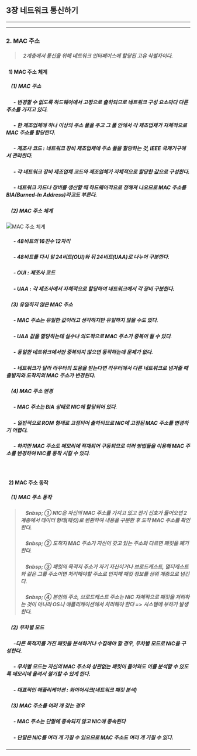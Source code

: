 ## 3장 네트워크 통신하기
-----------------------------------
-----------------------------------
### 2. MAC 주소
>##### &nbsp; 2계층에서 통신을 위해 네트워크 인터페이스에 할당된 고유 식별자이다.

#### &nbsp; 1) MAC 주소 체계 
##### &nbsp; &nbsp; (1) MAC 주소
##### &nbsp; &nbsp; &nbsp; - 변경할 수 없도록 하드웨어에서 고정으로 출하되므로 네트워크 구성 요소마다 다른 주소를 가지고 있다.
##### &nbsp; &nbsp; &nbsp; - 한 제조업체에 하나 이상의 주소 풀을 주고 그 풀 안에서 각 제조업체가 자체적으로 MAC 주소를 할당한다.
##### &nbsp; &nbsp; &nbsp; - 제조사 코드 : 네트워크 장비 제조업체에 주소 풀을 할당하는 것, IEEE 국제기구에서 관리한다.
##### &nbsp; &nbsp; &nbsp; - 각 네트워크 장비 제조업체 코드와 제조업체가 자체적으로 할당한 값으로 구성한다.
##### &nbsp; &nbsp; &nbsp; - 네트워크 카드나 장비를 생산할 때 하드웨어적으로 정해져 나오므로 MAC 주소를 BIA(Burned-In Address)라고도 부른다.
##### &nbsp; &nbsp; (2) MAC 주소 체계
![MAC 주소 체계](https://images.velog.io/images/satoshi25/post/9d8eb7cb-4e14-4585-89e1-51130fa80c59/%E1%84%89%E1%85%B3%E1%84%8F%E1%85%B3%E1%84%85%E1%85%B5%E1%86%AB%E1%84%89%E1%85%A3%E1%86%BA%202021-09-13%20%E1%84%8B%E1%85%A9%E1%84%8C%E1%85%A5%E1%86%AB%2010.23.47.png) 
##### &nbsp; &nbsp; &nbsp; - 48비트의 16진수 12자리
##### &nbsp; &nbsp; &nbsp; - 48비트를 다시 앞 24비트(OUI)와 뒤 24비트(UAA)로 나누어 구분한다.
##### &nbsp; &nbsp; &nbsp; - OUI : 제조사 코드 
##### &nbsp; &nbsp; &nbsp; - UAA : 각 제조사에서 자체적으로 할당하여 네트워크에서 각 장비 구분한다.
#####  &nbsp; &nbsp; (3) 유일하지 않은 MAC 주소
##### &nbsp; &nbsp; &nbsp; - MAC 주소는 유일한 값이라고 생각하지만 유일하지 않을 수도 있다.
##### &nbsp; &nbsp; &nbsp; - UAA 값을 할당하는데 실수나 의도적으로 MAC 주소가 중복이 될 수 있다.
##### &nbsp; &nbsp; &nbsp; - 동일한 네트워크에서만 중복되지 않으면 동작하는데 문제가 없다.
##### &nbsp; &nbsp; &nbsp; - 네트워크가 달라 라우터의 도움을 받는다면 라우터에서 다른 네트워크로 넘겨줄 때 출발지와 도착지의 MAC 주소가 변경된다.
#####  &nbsp; &nbsp; (4) MAC 주소 변경
##### &nbsp; &nbsp; &nbsp; - MAC 주소는 BIA 상태로 NIC에 할당되어 있다.
##### &nbsp; &nbsp; &nbsp; - 일반적으로 ROM 형태로 고정되어 출하되므로 NIC에 고정된 MAC 주소를 변경하기 어렵다.
##### &nbsp; &nbsp; &nbsp; - 하지만 MAC 주소도 메모리에 적재되어 구동되므로 여러 방법들을 이용해 MAC 주소를 변경하여 NIC를 동작 시킬 수 있다.
  </br>
  
#### &nbsp; 2) MAC 주소 동작
#####  &nbsp; &nbsp; (1) MAC 주소 동작
> ##### &nbsp; &nbsp; $nbsp; ① NIC은 자신의 MAC 주소를 가지고 있고 전기 신호가 들어오면 2계층에서 데이터 형태(패킷)로 변환하여 내용을 구분한 후 도착 MAC 주소를 확인한다.
> ##### &nbsp; &nbsp; $nbsp; ② 도착지 MAC 주소가 자신이 갖고 있는 주소와 다르면 패킷을 폐기한다.
> ##### &nbsp; &nbsp; $nbsp; ③ 패킷의 목적지 주소가 자기 자신이거나 브로드캐스트, 멀티캐스트와 같은 그룹 주소이면 처리해야할 주소로 인지해 패킷 정보를 상위 계층으로 넘긴다.
> ##### &nbsp; &nbsp; $nbsp; ④ 본인의 주소, 브로드캐스트 주소는 NIC 자체적으로 패킷을 처리하는 것이 아니라 OS나 애플리케이션에서 처리해야 한다 => 시스템에 부하가 발생한다.
##### &nbsp; &nbsp; (2) 무차별 모드
##### &nbsp; &nbsp; &nbsp; -다른 목적지를 가진 패킷을 분석하거나 수집해야 할 경우, 무차별 모드로 NIC을 구성한다.
##### &nbsp; &nbsp; &nbsp; - 무차별 모드는 자신의 MAC 주소와 상관없는 패킷이 들어와도 이를 분석할 수 있도록 메모리에 올려서 철기할 수 있게 한다.
##### &nbsp; &nbsp; &nbsp; - 대표적인 애플리케이션 : 와이어샤크(네트워크 패킷 분석)
##### &nbsp; &nbsp; (3) MAC 주소를 여러 개 갖는 경우
##### &nbsp; &nbsp; &nbsp; - MAC 주소는 단말에 종속되지 않고 NIC에 종속된다
##### &nbsp; &nbsp; &nbsp; - 단말은 NIC를 여러 개 가질 수 있으므로 MAC 주소도 여러 개 가질 수 있다.

-----------------------------------